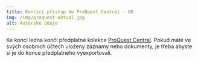 ```yaml
---
title: Končící přístup do ProQuest Central - UK
img: /img/proquest-aktual.jpg
alt: Autorské údaje
---
```


Ke konci ledna končí předplatné kolekce [ProQuest
Central](http://pez.cuni.cz/prehled/zdroj.php?lang=cs&id=378). Pokud máte ve
svých osobních účtech uloženy záznamy nebo dokumenty, je třeba abyste si je do konce
předplatného vyexportovali.
